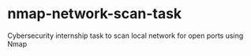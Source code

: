 # nmap-network-scan-task
Cybersecurity internship task to scan local network for open ports using Nmap
